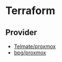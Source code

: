 # Terraform

## Provider

- [Telmate/proxmox](https://registry.terraform.io/providers/Telmate/proxmox/3.0.1-rc1)
- [bpg/proxmox](https://registry.terraform.io/providers/bpg/proxmox/latest/docs)
